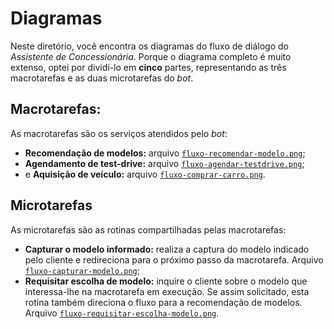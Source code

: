 # Diagramas

Neste diretório, você encontra os diagramas do fluxo de diálogo do _Assistente de Concessionária_. Porque o diagrama completo é muito extenso, optei por dividí-lo em **cinco** partes, representando as três macrotarefas e as duas microtarefas do _bot_.

## Macrotarefas:

As macrotarefas são os serviços atendidos pelo _bot_:

- **Recomendação de modelos:** arquivo [`fluxo-recomendar-modelo.png`](./fluxo-recomendar-modelo.png);
- **Agendamento de test-drive:** arquivo [`fluxo-agendar-testdrive.png`](./fluxo-agendar-testdrive.png);
- e **Aquisição de veículo:** arquivo [`fluxo-comprar-carro.png`](./fluxo-comprar-carro.png).

## Microtarefas

As microtarefas são as rotinas compartilhadas pelas macrotarefas:

- **Capturar o modelo informado:** realiza a captura do modelo indicado pelo cliente e redireciona para o próximo passo da macrotarefa. Arquivo [`fluxo-capturar-modelo.png`](./fluxo-capturar-modelo.png);
- **Requisitar escolha de modelo:** inquire o cliente sobre o modelo que interessa-lhe na macrotarefa em execução. Se assim solicitado, esta rotina também direciona o fluxo para a recomendação de modelos. Arquivo [`fluxo-requisitar-escolha-modelo.png`](./fluxo-requisitar-escolha-modelo.png).